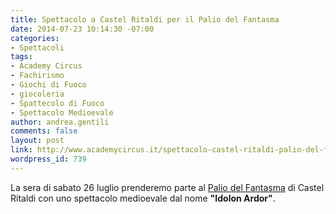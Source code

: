 ```yaml
---
title: Spettacolo a Castel Ritaldi per il Palio del Fantasma
date: 2014-07-23 10:14:30 -07:00
categories:
- Spettacoli
tags:
- Academy Circus
- Fachirismo
- Giochi di Fuoco
- giocoleria
- Spattecolo di Fuoco
- Spettacolo Medioevale
author: andrea.gentili
comments: false
layout: post
link: http://www.academycircus.it/spettacolo-castel-ritaldi-palio-del-fantasma/
wordpress_id: 739
---
```


La sera di sabato 26 luglio prenderemo parte al [Palio del Fantasma](http://www.paliodelfantasma.it/) di Castel Ritaldi con uno spettacolo medioevale dal nome **"Idolon Ardor"**.
